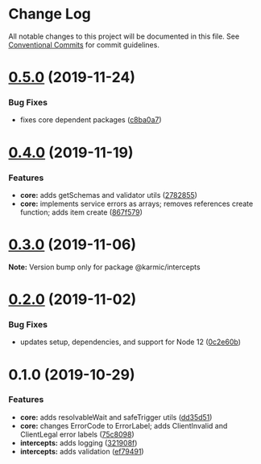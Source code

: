 # Change Log

All notable changes to this project will be documented in this file.
See [Conventional Commits](https://conventionalcommits.org) for commit guidelines.

# [0.5.0](https://github.com/rafamel/karmic/compare/v0.4.0...v0.5.0) (2019-11-24)


### Bug Fixes

* fixes core dependent packages ([c8ba0a7](https://github.com/rafamel/karmic/commit/c8ba0a7620b51b0ad4891d655ff42df14c616ac0))





# [0.4.0](https://github.com/rafamel/karmic/compare/v0.3.0...v0.4.0) (2019-11-19)


### Features

* **core:** adds getSchemas and validator utils ([2782855](https://github.com/rafamel/karmic/commit/2782855970bd5ac40d5d2aa243c27d303f7c1506))
* **core:** implements service errors as arrays; removes references create function; adds item create ([867f579](https://github.com/rafamel/karmic/commit/867f5793137db74e6378116984883d6ee9875982))





# [0.3.0](https://github.com/rafamel/karmic/compare/v0.2.0...v0.3.0) (2019-11-06)

**Note:** Version bump only for package @karmic/intercepts





# [0.2.0](https://github.com/rafamel/karmic/compare/v0.1.0...v0.2.0) (2019-11-02)


### Bug Fixes

* updates setup, dependencies, and support for Node 12 ([0c2e60b](https://github.com/rafamel/karmic/commit/0c2e60bb0aba07de4fcc67dff85c8cd5ebd54e38))





# 0.1.0 (2019-10-29)


### Features

* **core:** adds resolvableWait and safeTrigger utils ([dd35d51](https://github.com/rafamel/karmic/commit/dd35d5110b1f8e931080b01e41e19bb0ee8f612a))
* **core:** changes ErrorCode to ErrorLabel; adds ClientInvalid and ClientLegal error labels ([75c8098](https://github.com/rafamel/karmic/commit/75c80987dfb6863c3846aee27620548e8a60ecd5))
* **intercepts:** adds logging ([321908f](https://github.com/rafamel/karmic/commit/321908f69d11448243a7ff60cbd7ed130e690cea))
* **intercepts:** adds validation ([ef79491](https://github.com/rafamel/karmic/commit/ef79491d093b7a9c9e2f395c6108b1562a76e141))
